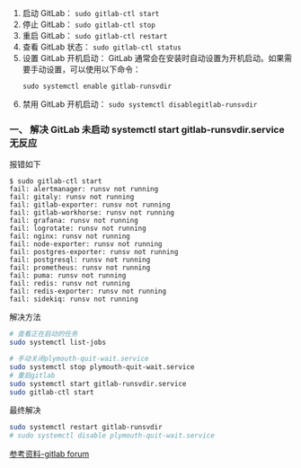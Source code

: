 1. 启动 GitLab：
   `sudo gitlab-ctl start`
2. 停止 GitLab：
   `sudo gitlab-ctl stop`
3. 重启 GitLab：
   `sudo gitlab-ctl restart`
4. 查看 GitLab 状态：
   `sudo gitlab-ctl status`
5. 设置 GitLab 开机启动：
   GitLab 通常会在安装时自动设置为开机启动。如果需要手动设置，可以使用以下命令：
   ```
   sudo systemctl enable gitlab-runsvdir
   ```
6. 禁用 GitLab 开机启动：
   `sudo systemctl disablegitlab-runsvdir`

### 一、 解决 GitLab 未启动 systemctl start gitlab-runsvdir.service 无反应

报错如下

```
$ sudo gitlab-ctl start
fail: alertmanager: runsv not running
fail: gitaly: runsv not running
fail: gitlab-exporter: runsv not running
fail: gitlab-workhorse: runsv not running
fail: grafana: runsv not running
fail: logrotate: runsv not running
fail: nginx: runsv not running
fail: node-exporter: runsv not running
fail: postgres-exporter: runsv not running
fail: postgresql: runsv not running
fail: prometheus: runsv not running
fail: puma: runsv not running
fail: redis: runsv not running
fail: redis-exporter: runsv not running
fail: sidekiq: runsv not running
```

解决方法

```bash
# 查看正在启动的任务
sudo systemctl list-jobs

# 手动关闭plymouth-quit-wait.service
sudo systemctl stop plymouth-quit-wait.service
# 重启gitlab
sudo systemctl start gitlab-runsvdir.service
sudo gitlab-ctl start
```

最终解决

```bash
sudo systemctl restart gitlab-runsvdir
# sudo systemctl disable plymouth-quit-wait.service
```

[参考资料-gitlab forum](https://forum.gitlab.com/t/plymouth-quit-wait-service-preventing-gitlab-runsvdir-service-possible/48442)
